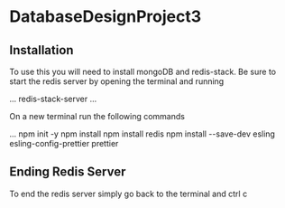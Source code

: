 # DatabaseDesignProject3


## Installation

To use this you will need to install mongoDB and redis-stack.
Be sure to start the redis server by opening the terminal and running

...
redis-stack-server
...

On a new terminal run the following commands

...
npm init -y
npm install
npm install redis
npm install --save-dev esling esling-config-prettier prettier

## Ending Redis Server

To end the redis server simply go back to the terminal and ctrl c
